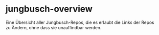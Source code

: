 # jungbusch-overview
Eine Übersicht aller Jungbusch-Repos, die es erlaubt die Links der Repos zu Ändern, ohne dass sie unauffindbar werden.
